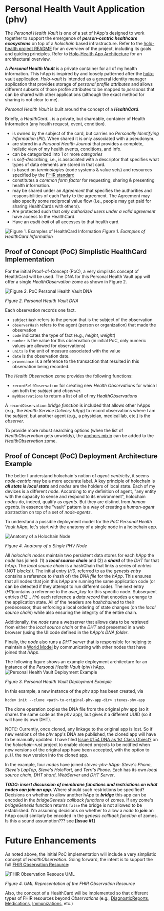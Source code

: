 # Personal Health Vault Application (phv)

The _Personal Health Vault_ is one of a set of hApp's designed to work together to support the emergence of _**person-centric healthcare ecosystems**_ on top of a _holochain_ based infrastructure. Refer to the [holo-health project README](../README.md) for an overview of the project, including its goals and guiding principles. Refer to [Holo-Health App Architecture](../holo-health-app-architecture.md) for an architectural overview.

A _**Personal Health Vault**_ is a private container for all of my health information. This hApp is inspired by and loosely patterned after the [holo-vault](https://github.com/holochain/holo-vault) application. _Holo-vault_ is intended as a general identity manager application that provides storage of _personal profile attributes_ and allows different subsets of those profile attributes to be mapped to _personas_ that can be shared with other applications (although the exact method for sharing is not clear to me). 

_Personal Health Vault_ is built around the concept of a _**HealthCard**_. 

Briefly, a _HealthCard_...
is a private, but shareable, container of Health Information (any health request, event, condition).
* is owned by the subject of the card, but carries no _Personally Identifying Information_ (_PII_). When shared it is only associated with a pseudonym.
* are stored in a _Personal Health Journal_ that provides a complete, holistic view of my health events, conditions, and info.
* can be categorized into 1 or more _categories_
* is _self-describing_, i.e., is associated with a descriptor that specifies what types of data elements are stored in that card.
* is based on _terminologies_ (code systems & value sets) and resources specified by the [FHIR standard](http://hl7.org/fhir/)
* constitutes a _common form factor_ for requesting, sharing & presenting health information.
* may be shared under an _Agreement_ that specifies the authorities and responsibilities of each Party to the agreement. The Agreement may also specify some reciprocal value flow (i.e., people may get paid for sharing HealthCards with others).
* Are protected such that _only authorized users under a valid agreement_ have access to the HealthCard.
* Have an _audit trail_ of all accesses to that health card.

![Figure 1. Examples of HealthCard Information](https://github.com/evomimic/holo-health/blob/master/images/healthcard-info-types.png)
_Figure 1. Examples of HealthCard Information_

## Proof of Concept (PoC) Simplistic HealthCard Implementation 
For the initial Proof-of-Concept (PoC), a very simplistic concept of HealthCard will be used. The DNA for this Personal Health Vault app will offer a single _HealthObservation_ zome as shown in Figure 2.

![Figure 2. PoC Personal Health Vault DNA](https://github.com/evomimic/holo-health/blob/master/images/phv-dna.png)

_Figure 2. Personal Health Vault DNA_

Each observation records one fact. 
* `subjectHash` refers to the person that is the subject of the observation
* `observerHash` refers to the agent (person or organization) that made the observation
* `code` indicates the type of fact (e.g., _height_, _weight_)
* `number` is the value for this observation (in initial PoC, only numeric values are allowed for observations)
* `units` is the unit of measure associated with the value
* `date` is the observation date.
* `provenance` is a reference to the transaction that resulted in this observation being recorded. 

The _Health Observation_ zome provides the following functions:
* `recordSelfObservation` for creating new _Health Observations_ for which I am both the _subject_ and _observer_.
* `myObservations` to return a list of all of my _HealthObservations_

A `recordObservation` _bridge function_ is included that allows other hApps (e.g., the _Health Service Delivery hApp_) to record observations where I am the _subject_, but another agent (e.g., a physician, medical lab, etc.) is the _observer_.

To provide more robust searching options (when the list of _HealthObservation_ gets unwieldy), the [anchors mixin](https://github.com/holochain/mixins/tree/master/anchors) can be added to the _HealthObservation_ zome.

## Proof of Concept (PoC) Deployment Architecture Example

The better I understand holochain's notion of _agent-centricity_, it seems _node-centric_ may be a more accurate label. A key principle of holochain is **_all state is local state_** and _nodes_ are the holders of local state. Each of my devices is a different _node_. According to my definition of agent, "any entity with the capacity to sense and respond to its environment", holochain _nodes_ do, indeed, qualify as _agents_. But they are distinct from _human agents_. In essence the "vault" pattern is a way of creating a _human-agent_ abstraction on top of a set of _node-agents_.

To understand a possible deployment model for the _PoC Personal Health Vault hApp_, let's start with the anatomy of a single node in a holochain app.  

![Anatomy of a Holochain Node](https://github.com/evomimic/holo-health/blob/master/images/anatomy-of-a-node.png)

_Figure 4. Anatomy of a Single PHV Node_

All _holochain nodes_ maintain two persistent data stores for each _hApp_ the _node_ has joined: (1) a **_local source chain_** and (2) a **_shard_** of the _DHT_ for that _hApp_. The _local source chain_ is a hashChain that links a series of _entries_ (NOT _blocks_!). The initial entry (_H0_, referred to as the _genesis entry_ contains a reference to (hash of) the _DNA file_ for the _hApp_. This ensures that all nodes that join this _hApp_ are running the same application code (or can be detected if they attempt to run different code). The next entry (_H1_)contains a reference to the _user_key_ for this specific node. Subsequent entries (_H2_ .. _Hn_) each reference a _data record_ that encodes a change to the application state. All of the headers are _hashchained_ to their predecessor, thus enforcing a local ordering of state changes (on the _local source chain_) while also ensuring the integrity of the entire chain.

Additionally, the _node_ runs a webserver that allows data to be retrieved from either the _local source chain_ or the _DHT_ and presented in a web browser (using the UI code defined in the _hApp's DNA folder_. 

Finally, the _node_ also runs a _DHT server_ that is responsible for helping to maintain a [World Model](https://developer.holochain.org/World_Model) by communicating with other nodes that have joined that _hApp_.

The following figure shows an example deployment architecture for an instance of the _Personal Health Vault_ (phv) hApp.
![Personal Health Vault Deployment Example](https://github.com/evomimic/holo-health/blob/master/images/phv-deployment-example.png)

_Figure 3. Personal Health Vault Deployment Example_

In this example, a new instance of the _phv_ app has been created, via

`hcdev init --clone <path-to-original-phv-app-dir> steves-phv-app`

The clone operation copies the DNA file from the original _phv_ app (so it shares the same code as the _phv_ app), but gives it a different UUID (so it will have its own DHT). 

NOTE: Currently, once cloned, any linkage to the original app is lost. So if new versions of the _phv_ app's DNA are published, the cloned app will have to be manually updated. I have filed [Issue #154 DNA as 1st Class Object?](https://github.com/holochain/holochain-rust/issues/154) on the _holochain-rust_ project to enable cloned projects to be notified when new versions of the original app have been accepted, with the option to `pull` the new version into the cloned app.

In the example, four _nodes_ have joined _steves-phv-hApp_: _Steve's Phone_, _Steve's LapTop_, _Steve's HoloPort_, and _Terri's Phone_. Each has its own _local source chain_, _DHT shard_, _WebServer_ and _DHT Server_.

**_TODO: insert discussion of membrane functions and restrictions on what nodes can join an app_**. Where should such restrictions be specified? Decisions on whether to allow another hApp to _**bridge**_ this app can be encoded in the _bridgeGenesis callback functions_ of zomes. If any zome's _bridgeGenesis_ function returns `false` the bridge is not allowed to be established. I'm assuming decisions on whether to allow a _node_ to _**join**_ an hApp could similarly be encoded in the _genesis callback function_ of zomes. Is this a sound assumption??? see **[Issue #1]** 

# Future Enhancements
As noted above, the initial PoC implementation will include a very simplistic concept of _HealthObservation_. Going forward, the intent is to support the full [FHIR Observation Resource](https://www.hl7.org/fhir/observation.html):

![FHIR Observation Resouce UML](https://github.com/evomimic/holo-health/blob/master/images/fhir-observation-resource.png)

_Figure 4. UML Representation of the FHIR Observation Resource_

Also, the concept of a HealthCard will be implemented so that different types of FHIR resources beyond _Observations_ (e.g., [DiagnosticReports](https://www.hl7.org/fhir/diagnosticreport.html), [Medications](https://www.hl7.org/fhir/medication.html), [Immunizations](https://www.hl7.org/fhir/immunization.html), etc.)
